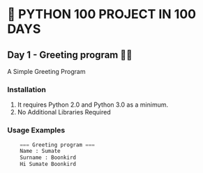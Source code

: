 # 🎯 PYTHON 100 PROJECT IN 100 DAYS

## Day 1 - Greeting program 👋🏻
A Simple Greeting Program

### Installation
1. It requires Python 2.0 and Python 3.0 as a minimum.
2. No Additional Libraries Required

### Usage Examples
```python
    === Greeting program ===
    Name : Sumate
    Surname : Boonkird
    Hi Sumate Boonkird
```